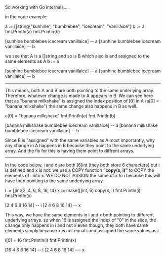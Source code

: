 So working with Go internals....

in the code example:

a := []string{"sunhine", "bumblebee", "icecream", "vanillaice"}
b := a
fmt.Println(a)
fmt.Println(b)

[sunhine bumblebee icecream vanillaice] -- a
[sunhine bumblebee icecream vanillaice] -- b

we see that A is a []string and so is B which also is and assigned to the same elements as A
b := a

[sunhine bumblebee icecream vanillaice] -- a
[sunhine bumblebee icecream vanillaice] -- b

------------------------------------------------------------------------------------

This means, both A and B are both pointing to the same underlying array. Therefore, whatever change is made to A appears in B. We can see here that as "banana milkshake" is assigned the index position of [0] in A (a[0] = "banana milkshake") the same change also happens in B as well.

a[0] = "banana milkshake"
fmt.Println(a)
fmt.Println(b)

[banana milkshake bumblebee icecream vanillaice] -- a
[banana milkshake bumblebee icecream vanillaice] -- b

Since B is "assigned" with the same variables as A most importantly, why any change in A happens in B  because they point to the same underlying array. And the fix for this is having them point to diffrent arrays.

----------------------------------------------------------------------------------------

In the code below, i and x are both [6]int (they both store 6 characters) but i is defined and x is not. we use a COPY function 
**"copy(x, i)"** to COPY the elements of i into x. WE DO NOT ASSIGN the same of x to i because this will have then pointing to the same underlying array. 

i := []int{2, 4, 6, 8, 16, 14}
x := make([]int, 6)
copy(x, i)
fmt.Println(i)
fmt.Println(x)

[2 4 6 8 16 14] -- i
[2 4 6 8 16 14] -- x

This way, we have the same elements in i and x both pointing to different underlying arrays. so when 16 is assigned the index of "0"
in the slice, the change only happens in i and not x even though, they both have same elements simply because x is not equal i and assigned the same values as i

i[0] = 16
fmt.Println(i)
fmt.Println(x)

[16 4 6 8 16 14] -- i
[2 4 6 8 16 14] --- x
